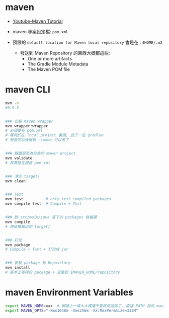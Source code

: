 
# maven

- [Youtube-Maven Tutorial](https://www.youtube.com/watch?v=Xatr8AZLOsE)
- maven 專案設定檔: `pom.xml`

- 預設的 `default location for Maven local repository` 會是在 : `$HOME/.m2`
    - 發送到 Maven Repository 的東西大概都這些:
        - One or more artifacts
        - The Gradle Module Metadata
        - The Maven POM file


# maven CLI

```bash
mvn -v
#3.9.3


### 安裝 maven wrapper
mvn wrapper:wrapper
# 必須要有 pom.xml
# 等同於在 local project 裏頭, 放了一包 gradlew
# 安裝完以後就有 ./mvnw 可以用了


### 驗證是否為合格的 maven project
mvn validate
# 其實是在檢查 pom.xml


### 清空 target/
mvn clean


### Test
mvn test          # only test compiled packages
mvn compile test  # Compile + Test


### 對 src/main/java 底下的 packages 做編譯
mvn compile
# 將結果輸出到 target/


### 打包
mvn package
# Compile + Test + 打包成 jar


### 安裝 package 到 Repository
mvn install
# 基本上等同於 package + 安裝到 $MAVEN_HOME/repository
```


# maven Environment Variables

```bash
export MAVEN_HOME=xxx  # 網路上一堆大大建議不要再用這個了, 直接 PATH 指向 maven/bin
export MAVEN_OPTS="-Xmx1048m -Xms256m -XX:MaxPermSize=312M"
```
